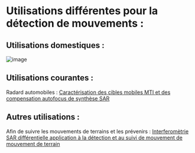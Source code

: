 # Utilisations différentes pour la détection de mouvements :

## Utilisations domestiques :
![image](images/utilisation.jpg)

## Utilisations courantes :

Radard automobiles : [Caractérisation des cibles mobiles MTI et des compensation autofocus de synthèse SAR](https://www.worldcat.org/title/caracterisation-des-cibles-mobiles-mti-et-compensation-autofocus-de-mouvements-dans-un-radar-de-cartographie-a-ouverture-de-synthese-sar/oclc/799085636&referer=brief_results)

## Autres utilisations :
Afin de suivre les mouvements de terrains et les prévenirs : [Interferomètrie SAR différentielle application à la détection et au suivi de mouvement de mouvement de terrain](https://www.worldcat.org/title/interferometrie-sar-differentielle-application-a-la-detection-et-au-suivi-de-mouvements-de-terrain/oclc/36434958&referer=brief_results)
